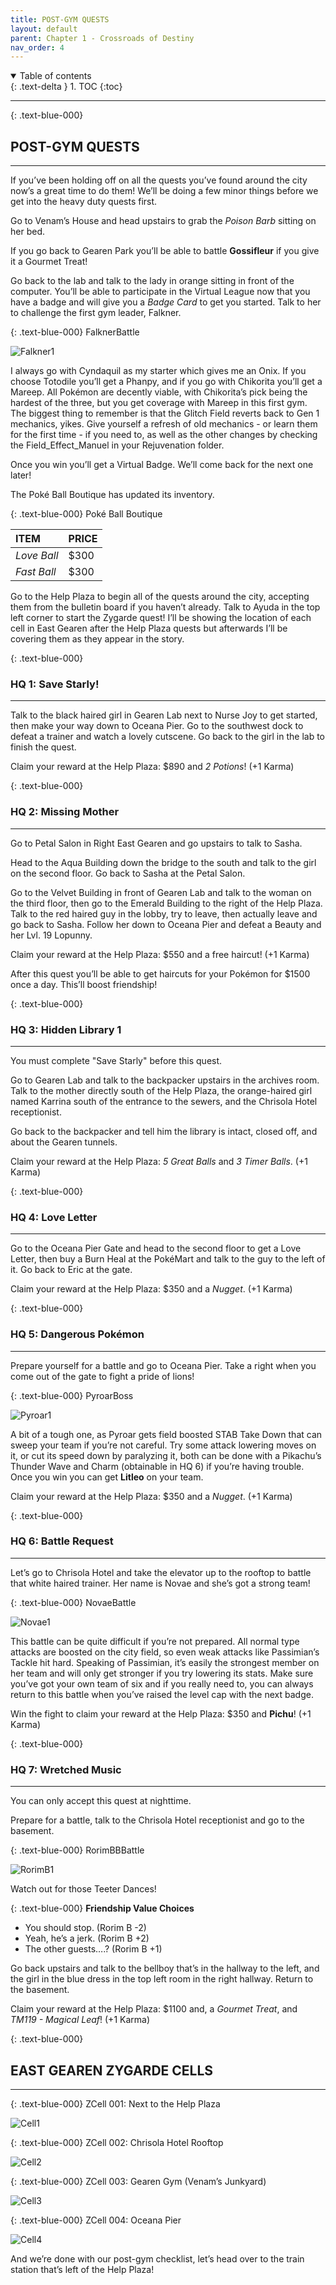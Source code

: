 ```yaml
---
title: POST-GYM QUESTS
layout: default
parent: Chapter 1 - Crossroads of Destiny
nav_order: 4
---
```


<details open markdown="block">
  <summary>
    Table of contents
  </summary>
  {: .text-delta }
1. TOC
{:toc}
</details>

---

{: .text-blue-000}
## POST-GYM QUESTS
---

If you’ve been holding off on all the quests you’ve found around the city now’s a great time to do them! We’ll be doing a few minor things before we get into the heavy duty quests first. 

Go to Venam’s House and head upstairs to grab the *Poison Barb* sitting on her bed.

If you go back to Gearen Park you’ll be able to battle **Gossifleur** if you give it a Gourmet Treat!

Go back to the lab and talk to the lady in orange sitting in front of the computer. You’ll be able to participate in the Virtual League now that you have a badge and will give you a *Badge Card* to get you started. Talk to her to challenge the first gym leader, Falkner.

{: .text-blue-000}
FalknerBattle

![Falkner1](https://media.discordapp.net/attachments/1344174707238502421/1344174785390968923/falkner1.PNG?ex=67bff3d2&is=67bea252&hm=0265a97174397bfcdfb083281679c51a72110ddde23c7d5ac5131c2d056e9578&=&format=webp&quality=lossless)  

I always go with Cyndaquil as my starter which gives me an Onix. If you choose Totodile you’ll get a Phanpy, and if you go with Chikorita you’ll get a Mareep. All Pokémon are decently viable, with Chikorita’s pick being the hardest of the three, but you get coverage with Mareep in this first gym. The biggest thing to remember is that the Glitch Field reverts back to Gen 1 mechanics, yikes. Give yourself a refresh of old mechanics - or learn them for the first time - if you need to, as well as the other changes by checking the Field_Effect_Manuel in your Rejuvenation folder.

Once you win you’ll get a Virtual Badge. We’ll come back for the next one later!

The Poké Ball Boutique has updated its inventory.

{: .text-blue-000}
Poké Ball Boutique

| ITEM          | PRICE  |
|:--------------|:-------|
| *Love Ball*   | $300   |
| *Fast Ball*   | $300   |

Go to the Help Plaza to begin all of the quests around the city, accepting them from the bulletin board if you haven’t already. Talk to Ayuda in the top left corner to start the Zygarde quest! I’ll be showing the location of each cell in East Gearen after the Help Plaza quests but afterwards I’ll be covering them as they appear in the story.

{: .text-blue-000}
### HQ 1: Save Starly!
---

Talk to the black haired girl in Gearen Lab next to Nurse Joy to get started, then make your way down to Oceana Pier. Go to the southwest dock to defeat a trainer and watch a lovely cutscene. Go back to the girl in the lab to finish the quest.

Claim your reward at the Help Plaza: $890 and *2 Potions*! (+1 Karma)

{: .text-blue-000}
### HQ 2: Missing Mother
---

Go to Petal Salon in Right East Gearen and go upstairs to talk to Sasha. 

Head to the Aqua Building down the bridge to the south and talk to the girl on the second floor. Go back to Sasha at the Petal Salon.

Go to the Velvet Building in front of Gearen Lab and talk to the woman on the third floor, then go to the Emerald Building to the right of the Help Plaza. Talk to the red haired guy in the lobby, try to leave, then actually leave and go back to Sasha. Follow her down to Oceana Pier and defeat a Beauty and her Lvl. 19 Lopunny.

Claim your reward at the Help Plaza: $550 and a free haircut! (+1 Karma)

After this quest you’ll be able to get haircuts for your Pokémon for $1500 once a day. This’ll boost friendship!

{: .text-blue-000}
### HQ 3: Hidden Library 1
---

You must complete "Save Starly" before this quest.

Go to Gearen Lab and talk to the backpacker upstairs in the archives room. Talk to the mother directly south of the Help Plaza, the orange-haired girl named Karrina south of the entrance to the sewers, and the Chrisola Hotel receptionist.

Go back to the backpacker and tell him the library is intact, closed off, and about the Gearen tunnels.

Claim your reward at the Help Plaza: *5 Great Balls* and *3 Timer Balls*. (+1 Karma)

{: .text-blue-000}
### HQ 4: Love Letter
---

Go to the Oceana Pier Gate and head to the second floor to get a Love Letter, then buy a Burn Heal at the PokéMart and talk to the guy to the left of it. Go back to Eric at the gate.

Claim your reward at the Help Plaza: $350 and a *Nugget*. (+1 Karma)

{: .text-blue-000}
### HQ 5: Dangerous Pokémon
---

Prepare yourself for a battle and go to Oceana Pier. Take a right when you come out of the gate to fight a pride of lions!

{: .text-blue-000}
PyroarBoss

![Pyroar1](https://media.discordapp.net/attachments/1344174707238502421/1344174816877346909/pyroar1.PNG?ex=67bff3d9&is=67bea259&hm=5ca94d0b3c9b5047b0757a2c6dcb79bc83097b71ad0a652024d8f3369fa41cc2&=&format=webp&quality=lossless)  

A bit of a tough one, as Pyroar gets field boosted STAB Take Down that can sweep your team if you’re not careful. Try some attack lowering moves on it, or cut its speed down by paralyzing it, both can be done with a Pikachu’s Thunder Wave and Charm (obtainable in HQ 6) if you’re having trouble. Once you win you can get **Litleo** on your team.

Claim your reward at the Help Plaza: $350 and a *Nugget*. (+1 Karma)

{: .text-blue-000}
### HQ 6: Battle Request
---

Let’s go to Chrisola Hotel and take the elevator up to the rooftop to battle that white haired trainer. Her name is Novae and she’s got a strong team!

{: .text-blue-000}
NovaeBattle

![Novae1](https://media.discordapp.net/attachments/1344174707238502421/1344174816445464689/novae1.PNG?ex=67bff3d9&is=67bea259&hm=1fd12bd369176eca4b531b67fb079f84d0aa6f2e92997bab39d4cb7622a4c438&=&format=webp&quality=lossless)  

This battle can be quite difficult if you’re not prepared. All normal type attacks are boosted on the city field, so even weak attacks like Passimian’s Tackle hit hard. Speaking of Passimian, it’s easily the strongest member on her team and will only get stronger if you try lowering its stats. Make sure you’ve got your own team of six and if you really need to, you can always return to this battle when you’ve raised the level cap with the next badge.

Win the fight to claim your reward at the Help Plaza: $350 and **Pichu**! (+1 Karma)

{: .text-blue-000}
### HQ 7: Wretched Music
---

You can only accept this quest at nighttime.

Prepare for a battle, talk to the Chrisola Hotel receptionist and go to the basement.

{: .text-blue-000}
RorimBBBattle

![RorimB1](https://media.discordapp.net/attachments/1344174707238502421/1344174817716207666/rorimb1.PNG?ex=67bff3da&is=67bea25a&hm=b80a2d68d5a57e06b09fe19009bd013794d496e8e7e6e38a77f54b5ec34fc6ae&=&format=webp&quality=lossless)  

Watch out for those Teeter Dances!

{: .text-blue-000}
**Friendship Value Choices**

 - You should stop. (Rorim B -2)
 - Yeah, he’s a jerk. (Rorim B +2)
 - The other guests….? (Rorim B +1)

Go back upstairs and talk to the bellboy that’s in the hallway to the left, and the girl in the blue dress in the top left room in the right hallway. Return to the basement.

Claim your reward at the Help Plaza: $1100 and, a *Gourmet Treat*, and *TM119 - Magical Leaf*! (+1 Karma)

{: .text-blue-000}
## EAST GEAREN ZYGARDE CELLS
---

{: .text-blue-000}
ZCell 001: Next to the Help Plaza

![Cell1](https://media.discordapp.net/attachments/1344183747406200883/1344183801449811998/1.PNG?ex=67bffc37&is=67beaab7&hm=c8b5b06a8d20557af6d31c2e25ae5798a3710fc97a38bf2db42de5437f518710&=&format=webp&quality=lossless)  

{: .text-blue-000}
ZCell 002: Chrisola Hotel Rooftop

![Cell2](https://media.discordapp.net/attachments/1344183747406200883/1344183801697538131/2.PNG?ex=67bffc38&is=67beaab8&hm=e5c174ccbdfd2a4c433c0c704edc0d320ba724a1c00f8066ab911026700c62d0&=&format=webp&quality=lossless)  

{: .text-blue-000}
ZCell 003: Gearen Gym (Venam’s Junkyard)

![Cell3](https://media.discordapp.net/attachments/1344183747406200883/1344183801940541515/3.PNG?ex=67bffc38&is=67beaab8&hm=836ec1428f4fb6119e62633ad23539b1c8a13f825279e960819393bd479fa941&=&format=webp&quality=lossless)  

{: .text-blue-000}
ZCell 004: Oceana Pier

![Cell4](https://media.discordapp.net/attachments/1344183747406200883/1344183802200592424/4.PNG?ex=67bffc38&is=67beaab8&hm=f7febd828625dac3cc24c5f7d87767caa52a50aa5aaf8be9357d6cdf6989a954&=&format=webp&quality=lossless)  

And we’re done with our post-gym checklist, let’s head over to the train station that’s left of the Help Plaza!





